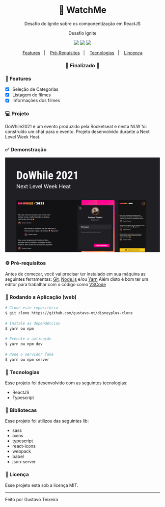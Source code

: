 <h1 align="center">
    🚀 WatchMe
</h1>
<p align="center">Desafio do Ignite sobre os componentização em ReactJS</p>

<p align="center">Desafio Ignite</p>

<p align="center">
  <img src="https://img.shields.io/static/v1?label=react&message=16.13.1&color=61DAFB&logo=react" />
  <img src="https://img.shields.io/badge/last%20commit-november-important" />
  <img src="https://img.shields.io/badge/license-MIT-success"/>
</p>

<p align="center">
  <a href="#-features">Features</a>&nbsp;&nbsp;&nbsp;|&nbsp;&nbsp;&nbsp;
  <a href="#-pré-requisitos">Pré-Requisitos</a>&nbsp;&nbsp;&nbsp;|&nbsp;&nbsp;&nbsp;
  <a href="#-tecnologias">Tecnologias</a>&nbsp;&nbsp;&nbsp;|&nbsp;&nbsp;&nbsp;
  <a href="#-licença">Lincença</a>
</p>

<h3 align="center"> 
🚧  Finalizado  🚧
</h3>

### 📎 Features 

- [x] Seleção de Categorias
- [x] Listagem de filmes
- [x] Informações dos filmes

### 💻 Projeto

DoWhile2021 é um evento produzido pela Rocketseat e nesta NLW foi construído um chat para o evento. Projeto desenvolvido durante a Next Level Week Heat. 

### ✅ Demonstração
<img src="https://github.com/gustavo-nt/dowhile/blob/master/web/src/assets/capa.png" />

### ⚙ Pré-requisitos

Antes de começar, você vai precisar ter instalado em sua máquina as seguintes ferramentas:
[Git](https://git-scm.com), [Node.js](https://nodejs.org/en/) e/ou [Yarn](https://https://yarnpkg.com/) 
Além disto é bom ter um editor para trabalhar com o código como [VSCode](https://code.visualstudio.com/)

### 📗 Rodando a Aplicação (web)

```bash
# Clone este repositório
$ git clone https://github.com/gustavo-nt/disneyplus-clone

# Instale as dependências
$ yarn ou npm

# Execute a aplicação
$ yarn ou npm dev

# Rode o servidor fake
$ yarn ou npm server
```

### 🚀 Tecnologias

Esse projeto foi desenvolvido com as seguintes tecnologias:

- ReactJS
- Typescript

### 📕 Bibliotecas

Esse projeto foi utilizou das seguintes lib:

- sass
- axios
- typescript
- react-icons
- webpack
- babel
- json-server

### 📝 Licença

Esse projeto está sob a licença MIT.

<hr/>

Feito por Gustavo Teixeira
